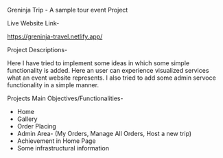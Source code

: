 Greninja Trip - A sample tour event Project

Live Website Link-

https://greninja-travel.netlify.app/

Project Descriptions-

Here I have tried to implement some ideas in which some simple functionality is added. Here an user can experience visualized services what an event website represents. I also tried to add some admin servoce functionality in a simple manner.

Projects Main Objectives/Functionalities-

* Home
* Gallery
* Order Placing
* Admin Area- (My Orders, Manage All Orders, Host a new trip)
* Achievement in Home Page
* Some infrastructural information
